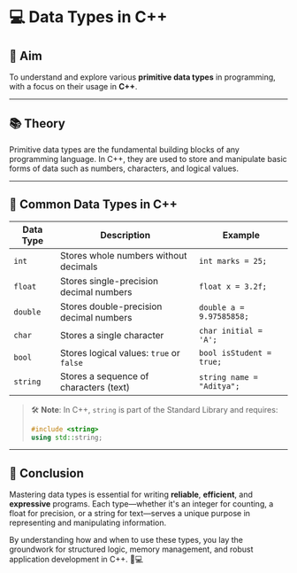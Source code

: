 # 💻 Data Types in C++

## 🎯 Aim

To understand and explore various **primitive data types** in programming, with a focus on their usage in **C++**.

---

## 📚 Theory

Primitive data types are the fundamental building blocks of any programming language. In C++, they are used to store and manipulate basic forms of data such as numbers, characters, and logical values.

---

## 🔢 Common Data Types in C++

| Data Type | Description                                      | Example                         |
|-----------|--------------------------------------------------|----------------------------------|
| `int`     | Stores whole numbers without decimals            | `int marks = 25;`               |
| `float`   | Stores single-precision decimal numbers          | `float x = 3.2f;`               |
| `double`  | Stores double-precision decimal numbers          | `double a = 9.97585858;`        |
| `char`    | Stores a single character                        | `char initial = 'A';`           |
| `bool`    | Stores logical values: `true` or `false`         | `bool isStudent = true;`        |
| `string`  | Stores a sequence of characters (text)           | `string name = "Aditya";`       |

> 🛠️ **Note**: In C++, `string` is part of the Standard Library and requires:
> ```cpp
> #include <string>
> using std::string;
> ```

---

## 🧠 Conclusion

Mastering data types is essential for writing **reliable**, **efficient**, and **expressive** programs. Each type—whether it's an integer for counting, a float for precision, or a string for text—serves a unique purpose in representing and manipulating information.

By understanding how and when to use these types, you lay the groundwork for structured logic, memory management, and robust application development in C++. 🧱💻
